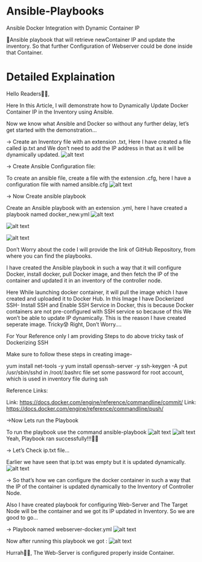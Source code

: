 # Ansible-Playbooks

 Ansible Docker Integration with Dynamic Container IP 
 
🎇Ansible playbook that will retrieve newContainer IP 
and update the inventory. So that further Configuration
of Webserver could be done inside that Container.

# Detailed Explaination

Hello Readers👋👋,

Here In this Article, I will demonstrate how to Dynamically Update
Docker Container IP in the Inventory using Ansible.

Now we know what Ansible and Docker so without any further delay, let’s
get started with the demonstration…

→ Create an Inventory file with an extension .txt, Here I have created a
file called ip.txt and We don’t need to add the IP address in that as it
will be dynamically updated. ![alt
text](https://dev-to-uploads.s3.amazonaws.com/uploads/articles/23l69re76m4uq95nvtkb.png)

→ Create Ansible Configuration file:

To create an ansible file, create a file with the extension .cfg, here I
have a configuration file with named ansible.cfg ![alt
text](https://dev-to-uploads.s3.amazonaws.com/uploads/articles/dbrjgf3b65iprfctxseb.png)

→ Now Create ansible playbook

Create an Ansible playbook with an extension .yml, here I have created a
playbook named docker\_new.yml ![alt
text](https://dev-to-uploads.s3.amazonaws.com/uploads/articles/1fjfqipd8nl9xormokyt.png)

![alt
text](https://dev-to-uploads.s3.amazonaws.com/uploads/articles/9e07n5aghkwephsrsdq8.png)

![alt
text](https://dev-to-uploads.s3.amazonaws.com/uploads/articles/8a6mfr6r1j1ktf7bc4uu.png)

Don’t Worry about the code I will provide the link of GitHub Repository,
from where you can find the playbooks.

I have created the Ansible playbook in such a way that it will configure
Docker, install docker, pull Docker image, and then fetch the IP of the
container and updated it in an inventory of the controller node.

Here While launching docker container, it will pull the image which I
have created and uploaded it to Docker Hub. In this Image I have
Dockerized SSH- Install SSH and Enable SSH Service in Docker, this is
because Docker containers are not pre-configured with SSH service so
because of this We won’t be able to update IP dynamically. This is the
reason I have created seperate image. Tricky😰 Right, Don’t Worry….

For Your Reference only I am providing Steps to do above tricky task of
Dockerizing SSH

Make sure to follow these steps in creating image-

yum install net-tools -y yum install openssh-server -y ssh-keygen -A put
/usr/sbin/sshd in /root/.bashrc file set some password for root account,
which is used in inventory file during ssh

Reference Links:

Link: https://docs.docker.com/engine/reference/commandline/commit/ 
Link: https://docs.docker.com/engine/reference/commandline/push/

→Now Lets run the Playbook

To run the playbook use the command ansible-playbook <name-of-playbook>
![alt
text](https://dev-to-uploads.s3.amazonaws.com/uploads/articles/g660q72npmo2ca6d79d0.png)
![alt
text](https://dev-to-uploads.s3.amazonaws.com/uploads/articles/brjdlih4b95254b4sw3l.png)
Yeah, Playbook ran successfully!!!🎇🎇

→ Let’s Check ip.txt file…

Earlier we have seen that ip.txt was empty but it is updated
dynamically. 
![alt
text](https://dev-to-uploads.s3.amazonaws.com/uploads/articles/wl8t0ajetfb2t59uaj49.png)

→ So that’s how we can configure the docker container in such a way that
the IP of the container is updated dynamically to the Inventory of
Controller Node.

Also I have created playbook for configuring Web-Server and The Target
Node will be the container and we got its IP updated in Inventory. So we
are good to go…

→ Playbook named webserver-docker.yml ![alt
text](https://dev-to-uploads.s3.amazonaws.com/uploads/articles/eqc4ygr2d2hoi5kvkok0.png)

Now after running this playbook we got : ![alt
text](https://dev-to-uploads.s3.amazonaws.com/uploads/articles/xk7xft9w5ci3hku4a62q.png)

Hurrah🎇🎇, The Web-Server is configured properly inside Container. 

